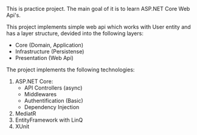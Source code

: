 This is practice project. The main goal of it is to learn ASP.NET Core Web Api's.

This project implements simple web api which works with User entity and has a layer structure, devided into the following layers:
- Core (Domain, Application)
- Infrastructure (Persistense)
- Presentation (Web Api)

The project implements the following technologies:

1. ASP.NET Core:
    - API Controllers (async)
    - Middlewares
    - Authentification (Basic)
    - Dependency Injection
2. MediatR
3. EntityFramework with LinQ
4. XUnit
